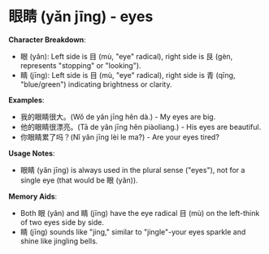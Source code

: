 # **眼睛 (yǎn jīng) - eyes**

**Character Breakdown**:  
- 眼 (yǎn): Left side is 目 (mù, "eye" radical), right side is 艮 (gèn, represents "stopping" or "looking").  
- 睛 (jīng): Left side is 目 (mù, "eye" radical), right side is 青 (qīng, "blue/green") indicating brightness or clarity.

**Examples**:  
- 我的眼睛很大。(Wǒ de yǎn jīng hěn dà.) - My eyes are big.  
- 他的眼睛很漂亮。(Tā de yǎn jīng hěn piàoliang.) - His eyes are beautiful.  
- 你眼睛累了吗？(Nǐ yǎn jīng lèi le ma?) - Are your eyes tired?

**Usage Notes**:  
- 眼睛 (yǎn jīng) is always used in the plural sense ("eyes"), not for a single eye (that would be 眼 (yǎn)).

**Memory Aids**:  
- Both 眼 (yǎn) and 睛 (jīng) have the eye radical 目 (mù) on the left-think of two eyes side by side.  
- 睛 (jīng) sounds like "jing," similar to "jingle"-your eyes sparkle and shine like jingling bells.